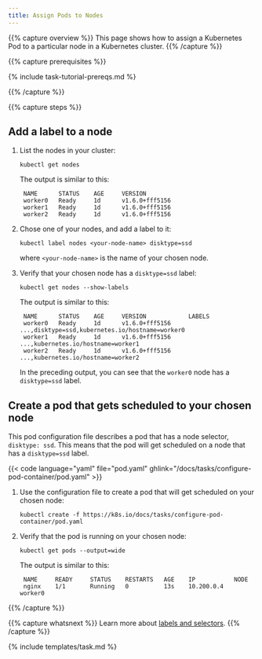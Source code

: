 ```yaml
---
title: Assign Pods to Nodes
---
```


{{% capture overview %}}
This page shows how to assign a Kubernetes Pod to a particular node in a
Kubernetes cluster.
{{% /capture %}}

{{% capture prerequisites %}}

{% include task-tutorial-prereqs.md %}

{{% /capture %}}

{{% capture steps %}}

## Add a label to a node

1. List the nodes in your cluster:

       kubectl get nodes

    The output is similar to this:

        NAME      STATUS    AGE     VERSION
        worker0   Ready     1d      v1.6.0+fff5156
        worker1   Ready     1d      v1.6.0+fff5156
        worker2   Ready     1d      v1.6.0+fff5156

1. Chose one of your nodes, and add a label to it:

       kubectl label nodes <your-node-name> disktype=ssd

    where `<your-node-name>` is the name of your chosen node.

1. Verify that your chosen node has a `disktype=ssd` label:

       kubectl get nodes --show-labels


    The output is similar to this:

        NAME      STATUS    AGE     VERSION            LABELS
        worker0   Ready     1d      v1.6.0+fff5156     ...,disktype=ssd,kubernetes.io/hostname=worker0
        worker1   Ready     1d      v1.6.0+fff5156     ...,kubernetes.io/hostname=worker1
        worker2   Ready     1d      v1.6.0+fff5156     ...,kubernetes.io/hostname=worker2

    In the preceding output, you can see that the `worker0` node has a
    `disktype=ssd` label.

## Create a pod that gets scheduled to your chosen node

This pod configuration file describes a pod that has a node selector,
`disktype: ssd`. This means that the pod will get scheduled on a node that has
a `disktype=ssd` label.

{{< code language="yaml" file="pod.yaml" ghlink="/docs/tasks/configure-pod-container/pod.yaml" >}}

1. Use the configuration file to create a pod that will get scheduled on your
   chosen node:

       kubectl create -f https://k8s.io/docs/tasks/configure-pod-container/pod.yaml

1. Verify that the pod is running on your chosen node:

       kubectl get pods --output=wide

    The output is similar to this:

        NAME     READY     STATUS    RESTARTS   AGE    IP           NODE
        nginx    1/1       Running   0          13s    10.200.0.4   worker0

{{% /capture %}}

{{% capture whatsnext %}}
Learn more about
[labels and selectors](/docs/concepts/overview/working-with-objects/labels/).
{{% /capture %}}

{% include templates/task.md %}
